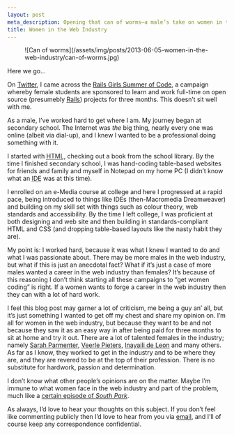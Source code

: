 ```yaml
---
layout: post
meta_description: Opening that can of worms—a male’s take on women in the web industry.
title: Women in the Web Industry
---
```

<figure class="post-image pull-right thumb">
![Can of worms](/assets/img/posts/2013-06-05-women-in-the-web-industry/can-of-worms.jpg)
</figure>

Here we go…

On [Twitter](http://twitter.com/), I came across the [Rails Girls Summer of Code](http://railsgirlssummerofcode.org/campaign/), a campaign whereby female students are sponsored to learn and work full-time on open source (presumebly [Rails](http://rubyonrails.org/)) projects for three months.
This doesn’t sit well with me.

As a male, I’ve worked hard to get where I am.
My journey began at secondary school. The Internet was *the* big thing, nearly every one was online (albeit via dial-up), and I knew I wanted to be a professional doing something with it.

I started with <abbr class="initialism" title="HyperText Markup Language">HTML</abbr>, checking out a book from the school library.
By the time I finished secondary school, I was hand-coding table-based websites for friends and family and myself in Notepad on my home PC (I didn’t know what an <abbr class="initialism" title="Integrated Development Environment">IDE</abbr> was at this time).

I enrolled on an e-Media course at college and here I progressed at a rapid pace, being introduced to things like IDEs (then-Macromedia Dreamweaver) and building on my skill set with things such as colour theory, web standards and accessibility.
By the time I left college, I was proficient at both designing and web site and then building in standards-compliant HTML and CSS (and dropping table-based layouts like the nasty habit they are).

My point is: I worked hard, because it was what I knew I wanted to do and what I was passionate about.
There may be more males in the web industry, but what if this is just an anecdotal fact?
What if it’s just a case of more males wanted a career in the web industry than females?
It’s because of this reasoning I don’t think starting all these campaigns to “get women coding” is right.
If a women wants to forge a career in the web industry then they can with a lot of hard work.

I feel this blog post may garner a lot of criticism, me being a guy an’ all, but it’s just something I wanted to get off my chest and share my opinion on.
I’m all for women in the web industry, but because they want to be and not because they saw it as an easy way in after being paid for three months to sit at home and try it out.
There are a lot of talented females in the industry; namely [Sarah Parmenter](http://www.sazzy.co.uk/), [Veerle Pieters](http://veerle.duoh.com/), [Inayaili de Leon](http://yaili.com/) and many others.
As far as I know, they worked to get in the industry and to be where they are, and they are revered to be at the top of their profession. There is no substitute for hardwork, passion and determination.

I don’t know what other people’s opinions are on the matter.
Maybe I’m immune to what women face in the web industry and part of the problem, much like a [certain episode of *South Park*](http://en.wikipedia.org/wiki/With_Apologies_to_Jesse_Jackson).

As always, I’d love to hear your thoughts on this subject.
If you don’t feel like commenting publicly then I’d love to hear from you via [email](/contact), and I’ll of course keep any correspondence confidential.
